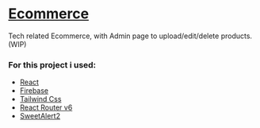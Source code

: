 <h1><a href="https://tech-ecommerce-alpha.vercel.app/" target="_blank" rel="noreferrer">Ecommerce</a></h1>
<p>Tech related Ecommerce, with Admin page to upload/edit/delete products.(WIP)</p>

<h3><strong>For this project i used:</strong></h3>
<ul>
  <li><a href="https://es.reactjs.org/" target="_blank" rel="noreferrer">React</a></li>
  <li><a href="https://firebase.google.com/" target="_blank" rel="noreferrer">Firebase</a></li>
  <li><a href="https://tailwindcss.com/" target="_blank" rel="noreferrer">Tailwind Css</a></li>
  <li><a href="https://reactrouter.com/en/main" target="_blank" rel="noreferrer">React Router v6</a></li>
  <li><a href="https://sweetalert2.github.io/" target="_blank" rel="noreferrer">SweetAlert2</a></li>
</ul>
